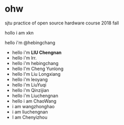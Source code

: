 # ohw
sjtu practice of open source hardware course 2018 fall

hollo i am xkn

hello i'm @hebingchang

- hello i'm **LIU Chengnan**
- hello i'm lrr.
- hello i'm hebingchang
- hello I'm Cheng Yunlong
- hello I'm Liu Longxiang
- hello i'm leoyang
- hello i'm LiuYuqi
- hello i'm Qinzijian
- hello i'm Liuchengnan
- hello i am ChaoWang
- i am wangzhonghao  
- i am liuchengnan  
- I am Chenyizhou  
